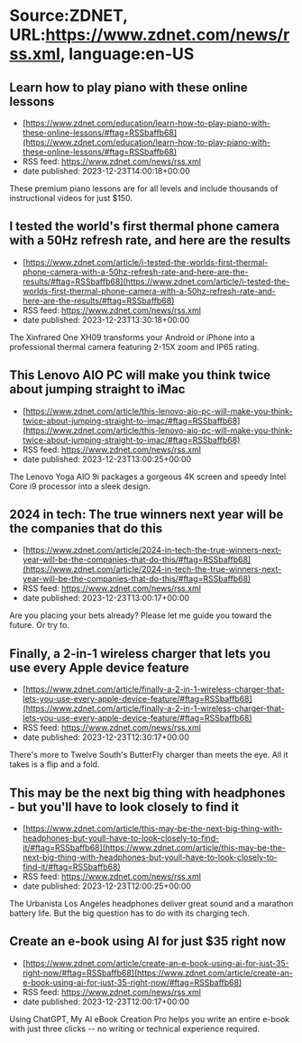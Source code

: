 # Source:ZDNET, URL:https://www.zdnet.com/news/rss.xml, language:en-US

## Learn how to play piano with these online lessons
 - [https://www.zdnet.com/education/learn-how-to-play-piano-with-these-online-lessons/#ftag=RSSbaffb68](https://www.zdnet.com/education/learn-how-to-play-piano-with-these-online-lessons/#ftag=RSSbaffb68)
 - RSS feed: https://www.zdnet.com/news/rss.xml
 - date published: 2023-12-23T14:00:18+00:00

These premium piano lessons are for all levels and include thousands of instructional videos for just $150.

## I tested the world's first thermal phone camera with a 50Hz refresh rate, and here are the results
 - [https://www.zdnet.com/article/i-tested-the-worlds-first-thermal-phone-camera-with-a-50hz-refresh-rate-and-here-are-the-results/#ftag=RSSbaffb68](https://www.zdnet.com/article/i-tested-the-worlds-first-thermal-phone-camera-with-a-50hz-refresh-rate-and-here-are-the-results/#ftag=RSSbaffb68)
 - RSS feed: https://www.zdnet.com/news/rss.xml
 - date published: 2023-12-23T13:30:18+00:00

The Xinfrared One XH09 transforms your Android or iPhone into a professional thermal camera featuring 2-15X zoom and IP65 rating.

## This Lenovo AIO PC will make you think twice about jumping straight to iMac
 - [https://www.zdnet.com/article/this-lenovo-aio-pc-will-make-you-think-twice-about-jumping-straight-to-imac/#ftag=RSSbaffb68](https://www.zdnet.com/article/this-lenovo-aio-pc-will-make-you-think-twice-about-jumping-straight-to-imac/#ftag=RSSbaffb68)
 - RSS feed: https://www.zdnet.com/news/rss.xml
 - date published: 2023-12-23T13:00:25+00:00

The Lenovo Yoga AIO 9i packages a gorgeous 4K screen and speedy Intel Core i9 processor into a sleek design.

## 2024 in tech: The true winners next year will be the companies that do this
 - [https://www.zdnet.com/article/2024-in-tech-the-true-winners-next-year-will-be-the-companies-that-do-this/#ftag=RSSbaffb68](https://www.zdnet.com/article/2024-in-tech-the-true-winners-next-year-will-be-the-companies-that-do-this/#ftag=RSSbaffb68)
 - RSS feed: https://www.zdnet.com/news/rss.xml
 - date published: 2023-12-23T13:00:17+00:00

Are you placing your bets already? Please let me guide you toward the future. Or try to.

## Finally, a 2-in-1 wireless charger that lets you use every Apple device feature
 - [https://www.zdnet.com/article/finally-a-2-in-1-wireless-charger-that-lets-you-use-every-apple-device-feature/#ftag=RSSbaffb68](https://www.zdnet.com/article/finally-a-2-in-1-wireless-charger-that-lets-you-use-every-apple-device-feature/#ftag=RSSbaffb68)
 - RSS feed: https://www.zdnet.com/news/rss.xml
 - date published: 2023-12-23T12:30:17+00:00

There's more to Twelve South's ButterFly charger than meets the eye. All it takes is a flip and a fold.

## This may be the next big thing with headphones - but you'll have to look closely to find it
 - [https://www.zdnet.com/article/this-may-be-the-next-big-thing-with-headphones-but-youll-have-to-look-closely-to-find-it/#ftag=RSSbaffb68](https://www.zdnet.com/article/this-may-be-the-next-big-thing-with-headphones-but-youll-have-to-look-closely-to-find-it/#ftag=RSSbaffb68)
 - RSS feed: https://www.zdnet.com/news/rss.xml
 - date published: 2023-12-23T12:00:25+00:00

The Urbanista Los Angeles headphones deliver great sound and a marathon battery life. But the big question has to do with its charging tech.

## Create an e-book using AI for just $35 right now
 - [https://www.zdnet.com/article/create-an-e-book-using-ai-for-just-35-right-now/#ftag=RSSbaffb68](https://www.zdnet.com/article/create-an-e-book-using-ai-for-just-35-right-now/#ftag=RSSbaffb68)
 - RSS feed: https://www.zdnet.com/news/rss.xml
 - date published: 2023-12-23T12:00:17+00:00

Using ChatGPT,  My AI eBook Creation Pro helps you write an entire e-book with just three clicks -- no writing or technical experience required.

